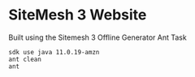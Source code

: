 # SiteMesh 3 Website

Built using the Sitemesh 3 Offline Generator Ant Task

```
sdk use java 11.0.19-amzn
ant clean
ant
```
